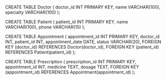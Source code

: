 CREATE TABLE Doctor (
  doctor_id INT PRIMARY KEY,
  name VARCHAR(100),
  specialty VARCHAR(100)
);

CREATE TABLE Patient (
  patient_id INT PRIMARY KEY,
  name VARCHAR(100),
  phone VARCHAR(15)
);

CREATE TABLE Appointment (
  appointment_id INT PRIMARY KEY,
  doctor_id INT,
  patient_id INT,
  appointment_date DATE,
  status VARCHAR(20),
  FOREIGN KEY (doctor_id) REFERENCES Doctor(doctor_id),
  FOREIGN KEY (patient_id) REFERENCES Patient(patient_id)
);

CREATE TABLE Prescription (
  prescription_id INT PRIMARY KEY,
  appointment_id INT,
  medicine TEXT,
  dosage TEXT,
  FOREIGN KEY (appointment_id) REFERENCES Appointment(appointment_id)
);
